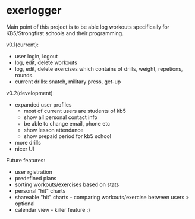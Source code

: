 # exerlogger

Main point of this project is to be able log workouts specifically for KB5/Strongfirst schools and their programming.

v0.1(current):
- user login, logout
- log, edit, delete workouts
- log, edit, delete exercises which contains of drills, weight, repetions, rounds. 
- current drills: snatch, military press, get-up

v0.2(development)
- expanded user profiles
    - most of current users are students of kb5
    - show all personal contact info
    - be able to change email, phone etc
    - show lesson attendance
    - show prepaid period for kb5 school
- more drills
- nicer UI

Future features:
- user rgistration
- predefined plans
- sorting workouts/exercises based on stats
- personal "hit" charts
- shareable "hit" charts - comparing workouts/exercise between users > optional
- calendar view - killer feature :)

